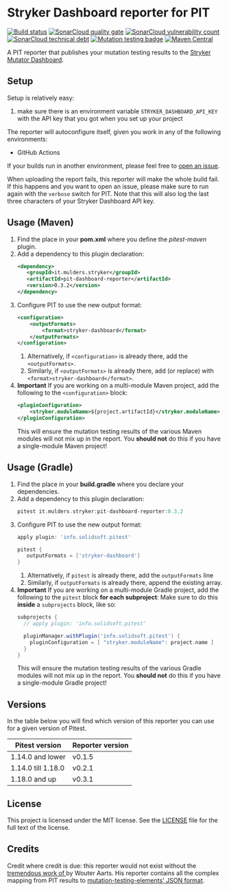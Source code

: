 # Stryker Dashboard reporter for PIT 

[![Build status](https://github.com/mthmulders/pit-stryker-dashboard-reporter/actions/workflows/main.yml/badge.svg)](https://github.com/mthmulders/pit-stryker-dashboard-reporter/actions/workflows/main.yml)
[![SonarCloud quality gate](https://sonarcloud.io/api/project_badges/measure?project=mthmulders_pit-stryker-dashboard-reporter&metric=alert_status)](https://sonarcloud.io/dashboard?id=mthmulders_pit-stryker-dashboard-reporter)
[![SonarCloud vulnerability count](https://sonarcloud.io/api/project_badges/measure?project=mthmulders_pit-stryker-dashboard-reporter&metric=vulnerabilities)](https://sonarcloud.io/dashboard?id=mthmulders_pit-stryker-dashboard-reporter)
[![SonarCloud technical debt](https://sonarcloud.io/api/project_badges/measure?project=mthmulders_pit-stryker-dashboard-reporter&metric=sqale_index)](https://sonarcloud.io/dashboard?id=mthmulders_pit-stryker-dashboard-reporter)
[![Mutation testing badge](https://img.shields.io/endpoint?style=flat&url=https%3A%2F%2Fbadge-api.stryker-mutator.io%2Fgithub.com%2Fmthmulders%2Fpit-stryker-dashboard-reporter%2Fmain)](https://dashboard.stryker-mutator.io/reports/github.com/mthmulders/pit-stryker-dashboard-reporter/main)
[![Maven Central](https://img.shields.io/maven-central/v/it.mulders.stryker/pit-dashboard-reporter.svg?color=brightgreen&label=Maven%20Central)](https://search.maven.org/artifact/it.mulders.stryker/pit-dashboard-reporter)

A PIT reporter that publishes your mutation testing results to the [Stryker Mutator Dashboard](https://dashboard.stryker-mutator.io/).

## Setup
Setup is relatively easy:
1. make sure there is an environment variable `STRYKER_DASHBOARD_API_KEY` with the API key that you got when you set up your project

The reporter will autoconfigure itself, given you work in any of the following environments:
- GitHub Actions

If your builds run in another environment, please feel free to [open an issue](https://github.com/mthmulders/pit-stryker-dashboard-reporter/issues/new).

When uploading the report fails, this reporter will make the whole build fail.
If this happens and you want to open an issue, please make sure to run again with the `verbose` switch for PIT.
Note that this will also log the last three characters of your Stryker Dashboard API key.

## Usage (Maven)
1. Find the place in your **pom.xml** where you define the _pitest-maven_ plugin.
2. Add a dependency to this plugin declaration:
    ```xml
    <dependency>
       <groupId>it.mulders.stryker</groupId>
       <artifactId>pit-dashboard-reporter</artifactId>
       <version>0.3.2</version>
    </dependency>
    ```
3. Configure PIT to use the new output format:
    ```xml
    <configuration>
        <outputFormats>
            <format>stryker-dashboard</format>
        </outputFormats>
    </configuration>
    ```
   1. Alternatively, if `<configuration>` is already there, add the `<outputFormats>`.
   2. Similarly, if `<outputFormats>` is already there, add (or replace) with `<format>stryker-dashboard</format>`.
4. **Important** If you are working on a multi-module Maven project, add the following to the `<configuration>` block:
   ```xml
   <pluginConfiguration>
       <stryker.moduleName>${project.artifactId}</stryker.moduleName>
   </pluginConfiguration>
   ```
   This will ensure the mutation testing results of the various Maven modules will not mix up in the report.
   You **should not** do this if you have a single-module Maven project!

## Usage (Gradle)
1. Find the place in your **build.gradle** where you declare your dependencies.
2. Add a dependency to this plugin declaration:
    ```groovy
   pitest it.mulders.stryker:pit-dashboard-reporter:0.3.2
    ```
3. Configure PIT to use the new output format:
    ```groovy
   apply plugin: 'info.solidsoft.pitest'
   
   pitest {
       outputFormats = ['stryker-dashboard']
   }
    ``` 
   1. Alternatively, if `pitest` is already there, add the  `outputFormats` line
   2. Similarly, if `outputFormats` is already there, append the existing array.
4. **Important** If you are working on a multi-module Gradle project, add the following to the `pitest` block **for each subproject**:
   Make sure to do this **inside** a `subprojects` block, like so:
   ```groovy
   subprojects {
     // apply plugin: 'info.solidsoft.pitest'

     pluginManager.withPlugin('info.solidsoft.pitest') {
       pluginConfiguration = [ "stryker.moduleName": project.name ]
     }
   }
   ```
   This will ensure the mutation testing results of the various Gradle modules will not mix up in the report.
   You **should not** do this if you have a single-module Gradle project!

## Versions
In the table below you will find which version of this reporter you can use for a given version of Pitest.

| Pitest version     | Reporter version |
|--------------------|------------------|
| 1.14.0 and lower   | v0.1.5           |
| 1.14.0 till 1.18.0 | v0.2.1           |
| 1.18.0 and up      | v0.3.1           |

## License
This project is licensed under the MIT license.
See the [LICENSE](./LICENSE) file for the full text of the license.

## Credits
Credit where credit is due: this reporter would not exist without the [tremendous work of ](https://github.com/wmaarts/pitest-mutation-testing-elements-plugin) by Wouter Aarts.
His reporter contains all the complex mapping from PIT results to [mutation-testing-elements' JSON format](https://github.com/stryker-mutator/mutation-testing-elements/tree/master/packages/report-schema).
